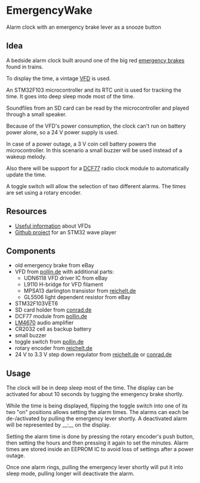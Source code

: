 # EmergencyWake
Alarm clock with an emergency brake lever as a snooze button

## Idea
A bedside alarm clock built around one of the big red [emergency brakes](https://www.google.com/search?tbm=isch&q=notbremse%20zug&tbs=imgo:1) found in trains.

To display the time, a vintage [VFD](https://en.wikipedia.org/wiki/Vacuum_fluorescent_display) is used.

An STM32F103 microcontroller and its RTC unit is used for tracking the time. It goes into deep sleep mode most of the time.

Soundfiles from an SD card can be read by the microcontroller and played through a small speaker.

Because of the VFD's power consumption, the clock can't run on battery power alone, so a 24 V power supply is used. 

In case of a power outage, a 3 V coin cell battery powers the microcontroller. In this scenario a small buzzer will be used instead of a wakeup melody.

Also there will be support for a [DCF77](https://en.wikipedia.org/wiki/DCF77) radio clock module to automatically update the time.

A toggle switch will allow the selection of two different alarms. The times are set using a rotary encoder.


## Resources
- [Useful information](http://www.vwlowen.co.uk/arduino/vfd/vfd-clock.htm) about VFDs
- [Github project](https://github.com/AndruPol/ChibiOS-WavePlayer) for an STM32 wave player

## Components
- old emergency brake from eBay
- VFD from [pollin.de](https://www.pollin.de/p/vakuum-fluoreszenzdisplay-futaba-4-lt-46zb3-4-digit-121537) with additional parts:
  - UDN6118 VFD driver IC from eBay
  - L9110 H-bridge for VFD filament
  - MPSA13 darlington transistor from [reichelt.de](https://www.reichelt.de/bipolartransistor-npn-30v-0-5a-0-625w-to-92-mpsa-13-p13111.html?&trstct=pos_0&nbc=1])
  - GL5506 light dependent resistor from eBay
- STM32F103VET6
- SD card holder from [conrad.de](https://www.conrad.de/de/p/attend-microsd-kartensockel-druck-druck-112i-tdar-r-1-st-1308329.html)
- DCF77 module from [pollin.de](https://www.pollin.de/p/dcf-empfangsmodul-dcf1-810054)
- [LM4670](http://www.ti.com/lit/ds/snas240c/snas240c.pdf) audio amplifier
- CR2032 cell as backup battery
- small buzzer
- toggle switch from [pollin.de](https://www.pollin.de/p/kippschalter-kn3-c-103a-1-polig-on-off-on-420023)
- rotary encoder from [reichelt.de](https://www.reichelt.de/drehimpulsegeber-15-impulse-30-rastungen-vertikal-stec11b03-p73913.html?r=1)
- 24 V to 3.3 V step down regulator from [reichelt.de](https://www.reichelt.de/dc-dc-wandler-r78e-3-3-v-500-ma-sil-3-single-r-78e33-05-p177267.html?&trstct=pos_4&nbc=1) or [conrad.de](https://www.conrad.de/de/p/gaptec-lme78-03-1-0-dc-dc-wandler-print-24-v-dc-3-3-v-dc-1000-ma-3-3-w-anzahl-ausgaenge-1-x-1603783.html)

## Usage
The clock will be in deep sleep most of the time. The display can be activated for about 10 seconds by tugging the emergency brake shortly.

While the time is being displayed, flipping the toggle switch into one of its two "on" positions allows setting the alarm times. The alarms can each be de-/activated by pulling the emergency lever shortly. A deactivated alarm will be represented by \_\_:\_\_ on the display.

Setting the alarm time is done by pressing the rotary encoder's push button, then setting the hours and then pressing it again to set the minutes. Alarm times are stored inside an EEPROM IC to avoid loss of settings after a power outage.

Once one alarm rings, pulling the emergency lever shortly will put it into sleep mode, pulling longer will deactivate the alarm.
